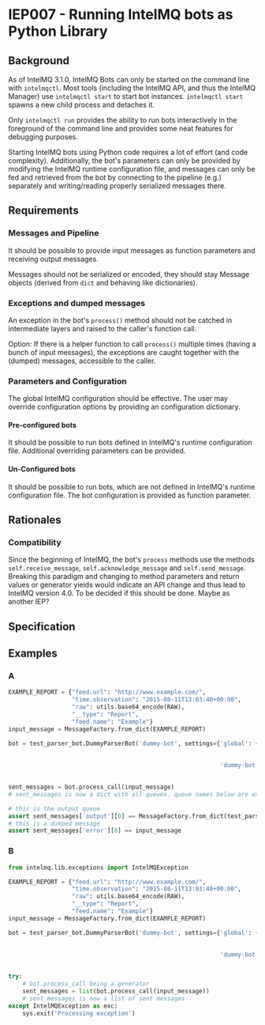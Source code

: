# IEP007 - Running IntelMQ bots as Python Library

## Background
As of IntelMQ 3.1.0, IntelMQ Bots can only be started on the command line with `intelmqctl`.
Most tools (including the IntelMQ API, and thus the IntelMQ Manager) use `intelmqctl start` to start bot instances.
`intelmqctl start` spawns a new child process and detaches it.

Only `intelmqctl run` provides the ability to run bots interactively in the foreground of the command line and provides some neat features for debugging purposes.

Starting IntelMQ bots using Python code requires a lot of effort (and code complexity). Additionally, the bot's parameters can only be provided by modifying the IntelMQ runtime configuration file, and messages can only be fed and retrieved from the bot by connecting to the pipeline (e.g.) separately and writing/reading properly serialized messages there.

## Requirements

### Messages and Pipeline
It should be possible to provide input messages as function parameters and receiving output messages.

Messages should not be serialized or encoded, they should stay Message objects (derived from `dict` and behaving like dictionaries).

### Exceptions and dumped messages
An exception in the bot's `process()` method should not be catched in intermediate layers and raised to the caller's function call.

Option: If there is a helper function to call `process()` multiple times (having a bunch of input messages), the exceptions are caught together with the (dumped) messages, accessible to the caller.

### Parameters and Configuration
The global IntelMQ configuration should be effective.
The user may override configuration options by providing an configuration dictionary.

#### Pre-configured bots
It should be possible to run bots defined in IntelMQ's runtime configuration file. Additional overriding parameters can be provided.

#### Un-Configured bots
It should be possible to run bots, which are not defined in IntelMQ's runtime configuration file. The bot configuration is provided as function parameter.

## Rationales

### Compatibility
Since the beginning of IntelMQ, the bot's `process` methods use the methods `self.receive_message`, `self.acknowledge_message` and `self.send_message`. Breaking this paradigm and changing to method parameters and return values or generator yields would indicate an API change and thus lead to IntelMQ version 4.0.
To be decided if this should be done.
Maybe as another IEP?

## Specification

## Examples

### A
```python
EXAMPLE_REPORT = {"feed.url": "http://www.example.com/",
                  "time.observation": "2015-08-11T13:03:40+00:00",
                  "raw": utils.base64_encode(RAW),
                  "__type": "Report",
                  "feed.name": "Example"}
input_message = MessageFactory.from_dict(EXAMPLE_REPORT)

bot = test_parser_bot.DummyParserBot('dummy-bot', settings={'global': {'logging_path': None,
                                                                       'source_pipeline_broker': 'Pythonlistsimple',
                                                                       'destination_pipeline_broker': 'Pythonlistsimple'},
                                                            'dummy-bot': {'parameters': {'destination_queues': {'_default': 'output',
                                                                                                                '_on_error': 'error'}}}})

sent_messages = bot.process_call(input_message)
# sent_messages is now a dict with all queues. queue names below are examples

# this is the output queue
assert sent_messages['output'][0] == MessageFactory.from_dict(test_parser_bot.EXAMPLE_EVENT)
# this is a dumped message
assert sent_messages['error'][0] == input_message
```

### B
```python
from intelmq.lib.exceptions import IntelMQException

EXAMPLE_REPORT = {"feed.url": "http://www.example.com/",
                  "time.observation": "2015-08-11T13:03:40+00:00",
                  "raw": utils.base64_encode(RAW),
                  "__type": "Report",
                  "feed.name": "Example"}
input_message = MessageFactory.from_dict(EXAMPLE_REPORT)

bot = test_parser_bot.DummyParserBot('dummy-bot', settings={'global': {'logging_path': None,
                                                                       'source_pipeline_broker': 'Pythonlistsimple',
                                                                       'destination_pipeline_broker': 'Pythonlistsimple'},
                                                            'dummy-bot': {'parameters': {'destination_queues': {'_default': 'output',
                                                                                                                '_on_error': 'error'}}}})

try:
    # bot.process_call being a generator
    sent_messages = list(bot.process_call(input_message))
    # sent_messages is now a list of sent messages
except IntelMQException as exc:
    sys.exit('Processing exception')
```
